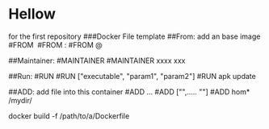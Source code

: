# Hellow
for the first repository
###Docker File template
##From: add an base image
#FROM <image>
#FROM <image>:<tag>
#FROM <image>@<digest>

##Maintainer: 
#MAINTAINER <name>
#MAINTAINER xxxx xxx <mail>

##Run:
#RUN <command>
#RUN ["executable", "param1", "param2"]
#RUN apk update

##ADD: add file into this container 
#ADD <src>...<dest>
#ADD ["<src>",..... "<dest>"]
#ADD hom* /mydir/



docker build -f /path/to/a/Dockerfile
